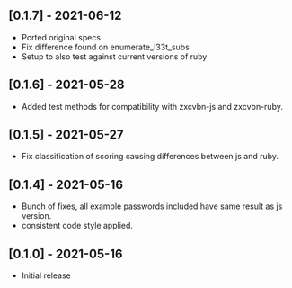 ## [0.1.7] - 2021-06-12
- Ported original specs
- Fix difference found on enumerate_l33t_subs
- Setup to also test against current versions of ruby

## [0.1.6] - 2021-05-28
- Added test methods for compatibility with zxcvbn-js and zxcvbn-ruby.

## [0.1.5] - 2021-05-27
- Fix classification of scoring causing differences between js and ruby.

## [0.1.4] - 2021-05-16

- Bunch of fixes, all example passwords included have same result as js version.
- consistent code style applied.

## [0.1.0] - 2021-05-16

- Initial release

